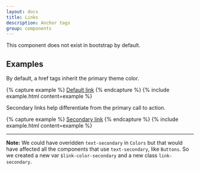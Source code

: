 ```yaml
---
layout: docs
title: Links
description: Anchor tags
group: components
---
```

This component does not exist in bootstrap by default. 


## Examples

By default, a href tags inherit the primary theme color. 

{% capture example %}
<a href="#">Default link</a>
{% endcapture %}
{% include example.html content=example %}

Secondary links help differentiate from the primary call to action.

{% capture example %}
<a href="#" class="link-secondary">Secondary link</a>
{% endcapture %}
{% include example.html content=example %}

---

**Note:** 
We could have overidden `text-secondary` in `Colors` but that would have affected all the components that use `text-secondary`, like `Buttons`. So we created a new var `$link-color-secondary` and a new class `link-secondary`.